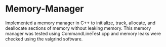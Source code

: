 # Memory-Manager

Implemented a memory manager in C++ to initialize, track, allocate, and deallocate sections of memory without leaking memory. This memory manager was tested using CommandLineTest.cpp and memory leaks were checked using the valgrind software.
